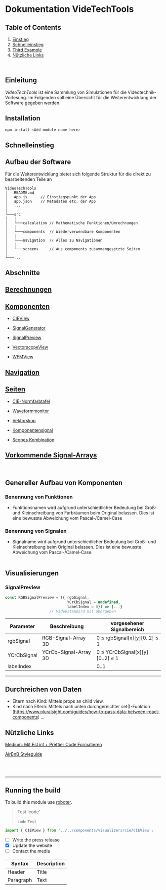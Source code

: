 # Dokumentation VideTechTools

## Table of Contents

1. [Einstieg](#einstieg)
2. [Schnelleinstieg](#schnelleinstieg)
3. [Third Example](#third-example)
4. [Nützliche Links](#nutzliche-links)

</br>

## Einleitung

_VideoTechTools_ ist eine Sammlung von Simulationen für die Videotechnik-Vorlesung. Im Folgenden soll eine Übersicht für die Weiterentwicklung der Software gegeben werden.

## Installation

```bash
npm install <Add module name here>
```

## Schnelleinstieg

## Aufbau der Software

Für die Weiterentwicklung bietet sich folgende Struktur für die direkt zu bearbeitenden Teile an

```
VideoTechTools
│   README.md
│   App.js      // Einstiegspunkt der App
│   app.json    // Metadaten etc. der App
│   ...
│
└───src
│   │
│   └───calculation // Mathematische Funktionen/Umrechnungen
│   │
│   └───components  // Wiederverwendbare Komponenten
│   │
│   └───navigation  // Alles zu Navigationen
│   │
│   └───screens     // Aus components zusammengesetzte Seiten
│
└───...
```

## Abschnitte

## [Berechnungen](README_subpages/Calculation.md)

## [Komponenten](README_subpages/Components.md)

- [CIEView](README_subpages/Components/CIE.md)

- [SignalGenerator](README_subpages/Components.md#signalgenerator)

- [SignalPreview](README_subpages/Components.md#signalpreview)

- [VectorscopeView](README_subpages/Components.md#vectorscopeview)

- [WFMView](README_subpages/Components.md#wfmview)

## [Navigation](README_subpages/Navigation.md)

## [Seiten](README_subpages/Screens.md)

- [CIE-Normfarbtafel](README_subpages/Screens.md#cie-normfarbtafel)

- [Waveformmonitor](README_subpages/Screens.md#waveformmonitor)

- [Vektorskop](README_subpages/Screens.md#waveformmonitor)

- [Komponentensignal](README_subpages/Screens.md#waveformmonitor)

- [Scopes Kombination](README_subpages/Screens.md#waveformmonitor)


## [Vorkommende Signal-Arrays](README_subpages/SignalArrays.md)

</br>

## Genereller Aufbau von Komponenten

### Benennung von Funktionen

- Funktionsnamen wird aufgrund unterschiedlicher Bedeutung bei Groß- und Kleinschreibung von Farbräumen beim Original belassen. Dies ist eine bewusste Abweichung vom Pascal-/Camel-Case

### Benennung von Signalen

- Signalname wird aufgrund unterschiedlicher Bedeutung bei Groß- und Kleinschreibung beim Original belassen. Dies ist eine bewusste Abweichung vom Pascal-/Camel-Case
    </br></br>

## Visualisierungen

### SignalPreview

```JavaScript
const RGBSignalPreview = ({ rgbSignal,
                            YCrCbSignal = undefined,
                            labelIndex = 0}) => {...}
                    // Videostandard mit übergeben
```

| Parameter   | Beschreibung          | vorgesehener Signalbereich      |
| ----------- | --------------------- | ------------------------------- |
| rgbSignal   | RGB-Signal-Array 3D   | 0 ≤ rgbSignal[x][y][0..2] ≤ 1   |
| YCrCbSignal | YCrCb-Signal-Array 3D | 0 ≤ YCrCbSignal[x][y][0..2] ≤ 1 |
| labelIndex  |                       | 0..1                            |


---

## Durchreichen von Daten

- Eltern nach Kind: Mittels props an child view.
- Kind nach Eltern: Mittels nach unten durchgereichter set()-Funktion
    (<https://www.pluralsight.com/guides/how-to-pass-data-between-react-components>)
    ...

## Nützliche Links

[Medium: Mit EsLint + Prettier Code Formatieren](https://edusutil.medium.com/eslint-with-prettier-settings-for-react-native-ce13d2aaf500)

[AirBnB Styleguide](https://airbnb.io/javascript/react/#ordering)
</br></br></br></br>

---

## Running the build

To build this module use [roboter](https://www.npmjs.com/package/roboter).

> Test
> 'code'
>
> `code` `Test`

```JavaScript
import { CIEView } from '../../components/visualizers/cie/CIEView';
```

- [ ] Write the press release
- [x] Update the website
- [ ] Contact the media

| Syntax    | Description |
| --------- | ----------- |
| Header    | Title       |
| Paragraph | Text        |
